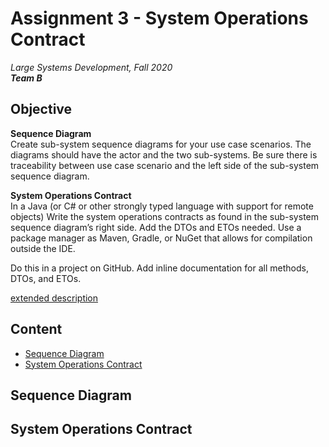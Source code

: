 # Assignment 3 - System Operations Contract
_Large Systems Development, Fall 2020_  
_**Team B**_

## Objective

**Sequence Diagram**  
Create sub-system sequence diagrams for your use case scenarios. The diagrams should have the actor and the two sub-systems.
Be sure there is traceability between use case scenario and the left side of
the sub-system sequence diagram.

**System Operations Contract**  
In a Java (or C# or other strongly typed language with support for remote objects) Write the system operations contracts as found in the sub-system sequence diagram’s right side. Add the DTOs and ETOs needed. Use a package manager as Maven, Gradle, or NuGet that allows for compilation outside the IDE.

Do this in a project on GitHub.
Add inline documentation for all methods, DTOs, and ETOs.

[extended description](https://datsoftlyngby.github.io/soft2020fall/resources/a3cead66-03-system-operations-contract.pdf)

## Content
- [Sequence Diagram](#sequence-diagram)
- [System Operations Contract](#system-operations-contract)

## Sequence Diagram
## System Operations Contract